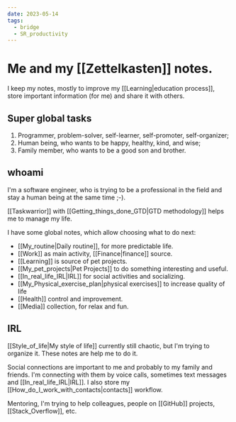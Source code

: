 ```yaml
---
date: 2023-05-14
tags:
  - bridge
  - SR_productivity
---
```


# Me and my [[Zettelkasten]] notes.

I keep my notes, mostly to improve my [[Learning|education process]], store
important information (for me) and share it with others.

## Super global tasks

1. Programmer, problem-solver, self-learner, self-promoter, self-organizer;
2. Human being, who wants to be happy, healthy, kind, and wise;
3. Family member, who wants to be a good son and brother.

## whoami

I'm a software engineer, who is trying to be a professional in the field and
stay a human being at the same time ;-).

[[Taskwarrior]] with [[Getting_things_done_GTD|GTD methodology]] helps me to
manage my life.

I have some global notes, which allow choosing what to do next:

- [[My_routine|Daily routine]], for more predictable life.
- [[Work]] as main activity, [[Finance|finance]] source.
- [[Learning]] is source of pet projects.
- [[My_pet_projects|Pet Projects]] to do something interesting and useful.
- [[In_real_life_IRL|IRL]] for social activities and socializing.
- [[My_Physical_exercise_plan|physical exercises]] to increase quality of life
- [[Health]] control and improvement.
- [[Media]] collection, for relax and fun.

## IRL

[[Style_of_life|My style of life]] currently still chaotic, but I'm trying to
organize it. These notes are help me to do it.

Social connections are important to me and probably to my family and friends.
I'm connecting with them by voice calls, sometimes text messages and
[[In_real_life_IRL|IRL]]. I also store my
[[How_do_I_work_with_contacts|contacts]] workflow.

Mentoring, I'm trying to help colleagues, people on [[GitHub]] projects,
[[Stack_Overflow]], etc.
